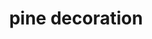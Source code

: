 ---
layout: activities
title: pine decoration
emoji: pine_decoration
permalink: 🎍.html
image: assets/img/3moji/pine_decoration.png
---